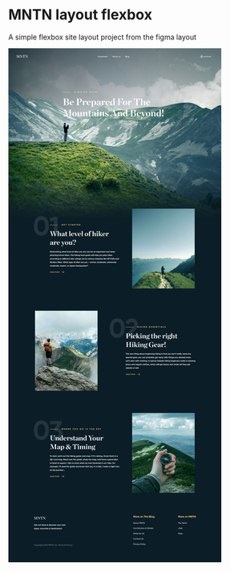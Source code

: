 # MNTN layout flexbox

A simple flexbox site layout project from the figma layout

![full-page](./MNTN-full-page.jpg)